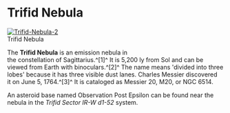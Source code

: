 # Trifid Nebula
[![Trifid-Nebula-2](https://static.wikia.nocookie.net/elite-dangerous/images/d/d5/Trifid-Nebula-2.png/revision/latest/scale-to-width-down/300?cb=20180306072430)](https://static.wikia.nocookie.net/elite-dangerous/images/d/d5/Trifid-Nebula-2.png/revision/latest?cb=20180306072430) 	 		 			 		 		 		 			
Trifid Nebula
 		 	 

The **Trifid Nebula** is an emission nebula in the constellation of Sagittarius.^[1]^ It is 5,200 ly from Sol and can be viewed from Earth with binoculars.^[2]^ The name means 'divided into three lobes' because it has three visible dust lanes. Charles Messier discovered it on June 5, 1764.^[3]^ It is cataloged as Messier 20, M20, or NGC 6514.

An asteroid base named Observation Post Epsilon can be found near the nebula in the *Trifid Sector IR-W d1-52* system.